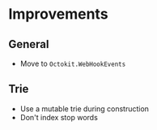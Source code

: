 # Improvements

## General

- Move to `Octokit.WebHookEvents`

## Trie

- Use a mutable trie during construction
- Don't index stop words
